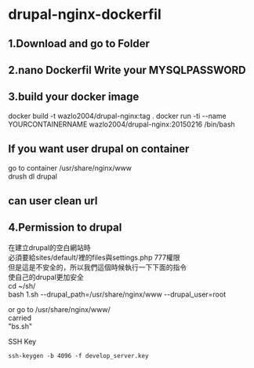# drupal-nginx-dockerfil
## 1.Download and go to Folder

## 2.nano Dockerfil Write your MYSQLPASSWORD

## 3.build your docker image
docker build -t wazlo2004/drupal-nginx:tag .
docker run -ti --name YOURCONTAINERNAME wazlo2004/drupal-nginx:20150216 /bin/bash

## If you want user drupal on container  
go to container /usr/share/nginx/www  
drush dl drupal  
## can user clean url

## 4.Permission to drupal  
在建立drupal的空白網站時  
必須要給sites/default/裡的files與settings.php 777權限  
但是這是不安全的，所以我們這個時候執行一下下面的指令  
使自己的drupal更加安全  
cd ~/sh/  
bash 1.sh --drupal_path=/usr/share/nginx/www --drupal_user=root  

or go to /usr/share/nginx/www/  
carried   
"bs.sh"



SSH Key

```
ssh-keygen -b 4096 -f develop_server.key
```
